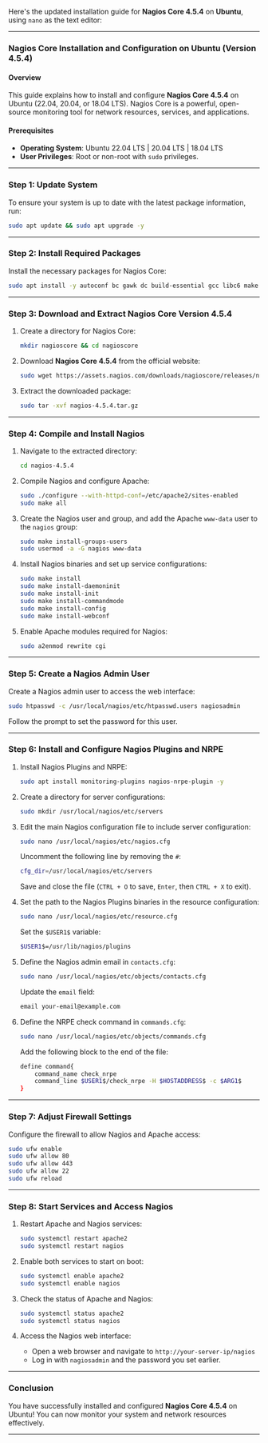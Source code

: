 Here's the updated installation guide for **Nagios Core 4.5.4** on **Ubuntu**, using `nano` as the text editor:

---

### **Nagios Core Installation and Configuration on Ubuntu (Version 4.5.4)**

#### **Overview**
This guide explains how to install and configure **Nagios Core 4.5.4** on Ubuntu (22.04, 20.04, or 18.04 LTS). Nagios Core is a powerful, open-source monitoring tool for network resources, services, and applications.

#### **Prerequisites**
- **Operating System**: Ubuntu 22.04 LTS | 20.04 LTS | 18.04 LTS
- **User Privileges**: Root or non-root with `sudo` privileges.

---

### **Step 1: Update System**
To ensure your system is up to date with the latest package information, run:

```bash
sudo apt update && sudo apt upgrade -y
```

---

### **Step 2: Install Required Packages**
Install the necessary packages for Nagios Core:

```bash
sudo apt install -y autoconf bc gawk dc build-essential gcc libc6 make wget unzip apache2 php libapache2-mod-php libgd-dev libmcrypt-dev make libssl-dev snmp libnet-snmp-perl gettext
```

---

### **Step 3: Download and Extract Nagios Core Version 4.5.4**

1. Create a directory for Nagios Core:

    ```bash
    mkdir nagioscore && cd nagioscore
    ```

2. Download **Nagios Core 4.5.4** from the official website:

    ```bash
    sudo wget https://assets.nagios.com/downloads/nagioscore/releases/nagios-4.5.4.tar.gz
    ```

3. Extract the downloaded package:

    ```bash
    sudo tar -xvf nagios-4.5.4.tar.gz
    ```

---

### **Step 4: Compile and Install Nagios**

1. Navigate to the extracted directory:

    ```bash
    cd nagios-4.5.4
    ```

2. Compile Nagios and configure Apache:

    ```bash
    sudo ./configure --with-httpd-conf=/etc/apache2/sites-enabled
    sudo make all
    ```

3. Create the Nagios user and group, and add the Apache `www-data` user to the `nagios` group:

    ```bash
    sudo make install-groups-users
    sudo usermod -a -G nagios www-data
    ```

4. Install Nagios binaries and set up service configurations:

    ```bash
    sudo make install
    sudo make install-daemoninit
    sudo make install-init
    sudo make install-commandmode
    sudo make install-config
    sudo make install-webconf
    ```

5. Enable Apache modules required for Nagios:

    ```bash
    sudo a2enmod rewrite cgi
    ```

---

### **Step 5: Create a Nagios Admin User**
Create a Nagios admin user to access the web interface:

```bash
sudo htpasswd -c /usr/local/nagios/etc/htpasswd.users nagiosadmin
```

Follow the prompt to set the password for this user.

---

### **Step 6: Install and Configure Nagios Plugins and NRPE**

1. Install Nagios Plugins and NRPE:

    ```bash
    sudo apt install monitoring-plugins nagios-nrpe-plugin -y
    ```

2. Create a directory for server configurations:

    ```bash
    sudo mkdir /usr/local/nagios/etc/servers
    ```

3. Edit the main Nagios configuration file to include server configuration:

    ```bash
    sudo nano /usr/local/nagios/etc/nagios.cfg
    ```

    Uncomment the following line by removing the `#`:

    ```bash
    cfg_dir=/usr/local/nagios/etc/servers
    ```

    Save and close the file (`CTRL + O` to save, `Enter`, then `CTRL + X` to exit).

4. Set the path to the Nagios Plugins binaries in the resource configuration:

    ```bash
    sudo nano /usr/local/nagios/etc/resource.cfg
    ```

    Set the `$USER1$` variable:

    ```bash
    $USER1$=/usr/lib/nagios/plugins
    ```

5. Define the Nagios admin email in `contacts.cfg`:

    ```bash
    sudo nano /usr/local/nagios/etc/objects/contacts.cfg
    ```

    Update the `email` field:

    ```bash
    email your-email@example.com
    ```

6. Define the NRPE check command in `commands.cfg`:

    ```bash
    sudo nano /usr/local/nagios/etc/objects/commands.cfg
    ```

    Add the following block to the end of the file:

    ```bash
    define command{
        command_name check_nrpe
        command_line $USER1$/check_nrpe -H $HOSTADDRESS$ -c $ARG1$
    }
    ```

---

### **Step 7: Adjust Firewall Settings**
Configure the firewall to allow Nagios and Apache access:

```bash
sudo ufw enable
sudo ufw allow 80
sudo ufw allow 443
sudo ufw allow 22
sudo ufw reload
```

---

### **Step 8: Start Services and Access Nagios**

1. Restart Apache and Nagios services:

    ```bash
    sudo systemctl restart apache2
    sudo systemctl restart nagios
    ```

2. Enable both services to start on boot:

    ```bash
    sudo systemctl enable apache2
    sudo systemctl enable nagios
    ```

3. Check the status of Apache and Nagios:

    ```bash
    sudo systemctl status apache2
    sudo systemctl status nagios
    ```

4. Access the Nagios web interface:
   - Open a web browser and navigate to `http://your-server-ip/nagios`
   - Log in with `nagiosadmin` and the password you set earlier.

---

### **Conclusion**
You have successfully installed and configured **Nagios Core 4.5.4** on Ubuntu! You can now monitor your system and network resources effectively.

---



